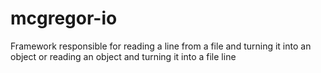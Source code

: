 # mcgregor-io
 Framework responsible for reading a line from a file and turning it into an object or reading an object and turning it into a file line
